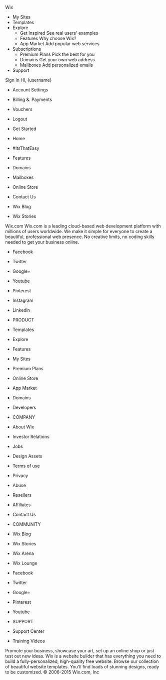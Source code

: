 Wix

*   My Sites
*   Templates
*   Explore
    *   Get Inspired See real users' examples
    *   Features Why choose Wix?
    *   App Market Add popular web services
*   Subscriptions
    *   Premium Plans Pick the best for you
    *   Domains Get your own web address
    *   Mailboxes Add personalized emails
*   Support

Sign In Hi, {username}

*   Account Settings
*   Billing &. Payments
*   Vouchers

*   Logout

*   Get Started
*   Home
*   #ItsThatEasy
*   Features
*   Domains
*   Mailboxes
*   Online Store
*   Contact Us
*   Wix Blog
*   Wix Stories

Wix.com Wix.com is a leading cloud-based web development platform with millions of users worldwide. We make it simple for everyone to create a beautiful, professional web presence. No creative limits, no coding skills needed to get your business online.

*   Facebook
*   Twitter
*   Google+
*   Youtube
*   Pinterest
*   Instagram
*   Linkedin

*   PRODUCT
*   Templates
*   Explore
*   Features
*   My Sites
*   Premium Plans
*   Online Store
*   App Market
*   Domains
*   Developers

*   COMPANY
*   About Wix
*   Investor Relations
*   Jobs
*   Design Assets
*   Terms of use
*   Privacy
*   Abuse
*   Resellers
*   Affiliates
*   Contact Us

*   COMMUNITY
*   Wix Blog
*   Wix Stories
*   Wix Arena
*   Wix Lounge
*   Facebook
*   Twitter
*   Google+
*   Pinterest
*   Youtube

*   SUPPORT
*   Support Center
*   Training Videos

Promote your business, showcase your art, set up an online shop or just test out new ideas. Wix is a website builder that has everything you need to build a fully-personalized, high-quality free website. Browse our collection of beautiful website templates. You'll find loads of stunning designs, ready to be customized. © 2006-2015 Wix.com, Inc